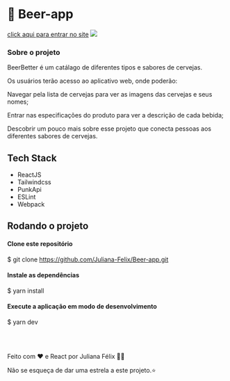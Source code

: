 # :beer: Beer-app
 [click aqui para entrar no site](https://silly-dango-e51ed9.netlify.app/)
<img src="https://media.discordapp.net/attachments/464209886528405524/988781433994743818/Post_para_o_dia_da_internet_do_instagram_impressionando_celeste_2.jpg?width=365&height=365"></img>
### Sobre o projeto

BeerBetter é um catálago de diferentes tipos e sabores 
de cervejas.

Os usuários terão acesso ao aplicativo web, onde poderão:

Navegar pela lista de cervejas para ver as imagens das 
cervejas e seus nomes;

Entrar nas especificações do produto para ver a descrição
de cada bebida;

Descobrir um pouco mais sobre esse projeto que conecta pessoas 
aos diferentes sabores de cervejas.

## Tech Stack

* ReactJS
* Tailwindcss
* PunkApi
* ESLint 
* Webpack



## Rodando o projeto 

#### Clone este repositório
$ git clone https://github.com/Juliana-Felix/Beer-app.git

#### Instale as dependências
$ yarn install

#### Execute a aplicação em modo de desenvolvimento
$ yarn dev

<br></br>


Feito com ❤️ e React por Juliana Félix 👋🏽 

Não se esqueça de dar uma estrela a este projeto.⭐

